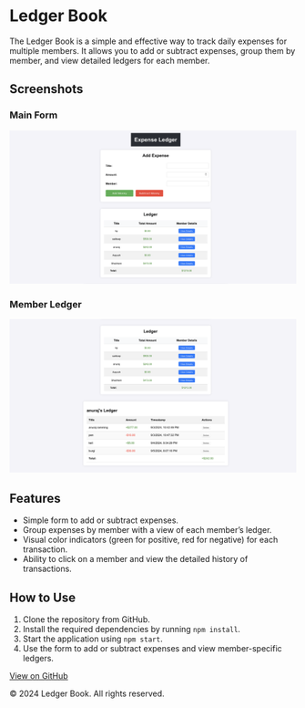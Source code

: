 <!DOCTYPE html>
<html lang="en">
<head>
    <meta charset="UTF-8">
    <meta name="viewport" content="width=device-width, initial-scale=1.0">
</head>
<body>
    <div class="container">
        <h1>Ledger Book</h1>
        <p>The Ledger Book is a simple and effective way to track daily expenses for multiple members. It allows you to add or subtract expenses, group them by member, and view detailed ledgers for each member.</p>
        <h2>Screenshots</h2>
        <div class="screenshot">
            <h3>Main Form</h3>
            <img src="1.png" alt="Main Form Screenshot">
        </div>
        <div class="screenshot">
            <h3>Member Ledger</h3>
            <img src="2.png" alt="Member Ledger Screenshot">
        </div>
        <div class="features">
            <h2>Features</h2>
            <ul>
                <li>Simple form to add or subtract expenses.</li>
                <li>Group expenses by member with a view of each member’s ledger.</li>
                <li>Visual color indicators (green for positive, red for negative) for each transaction.</li>
                <li>Ability to click on a member and view the detailed history of transactions.</li>
            </ul>
        </div>
        <h2>How to Use</h2>
        <ol>
            <li>Clone the repository from GitHub.</li>
            <li>Install the required dependencies by running <code>npm install</code>.</li>
            <li>Start the application using <code>npm start</code>.</li>
            <li>Use the form to add or subtract expenses and view member-specific ledgers.</li>
        </ol>
        <a href="https://github.com/your-repo-url" class="cta-button">View on GitHub</a>
        <div class="footer">
            <p>&copy; 2024 Ledger Book. All rights reserved.</p>
        </div>
    </div>
</body>
</html>
